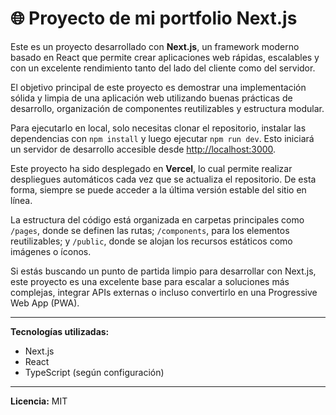 # 🌐 Proyecto de mi portfolio Next.js

Este es un proyecto desarrollado con **Next.js**, un framework moderno basado en React que permite crear aplicaciones web rápidas, escalables y con un excelente rendimiento tanto del lado del cliente como del servidor.

El objetivo principal de este proyecto es demostrar una implementación sólida y limpia de una aplicación web utilizando buenas prácticas de desarrollo, organización de componentes reutilizables y estructura modular.

Para ejecutarlo en local, solo necesitas clonar el repositorio, instalar las dependencias con `npm install` y luego ejecutar `npm run dev`. Esto iniciará un servidor de desarrollo accesible desde [http://localhost:3000](http://localhost:3000).

Este proyecto ha sido desplegado en **Vercel**, lo cual permite realizar despliegues automáticos cada vez que se actualiza el repositorio. De esta forma, siempre se puede acceder a la última versión estable del sitio en línea.

La estructura del código está organizada en carpetas principales como `/pages`, donde se definen las rutas; `/components`, para los elementos reutilizables; y `/public`, donde se alojan los recursos estáticos como imágenes o íconos.

Si estás buscando un punto de partida limpio para desarrollar con Next.js, este proyecto es una excelente base para escalar a soluciones más complejas, integrar APIs externas o incluso convertirlo en una Progressive Web App (PWA).

---

**Tecnologías utilizadas:**

- Next.js  
- React  
- TypeScript (según configuración)  


---

**Licencia:** MIT

